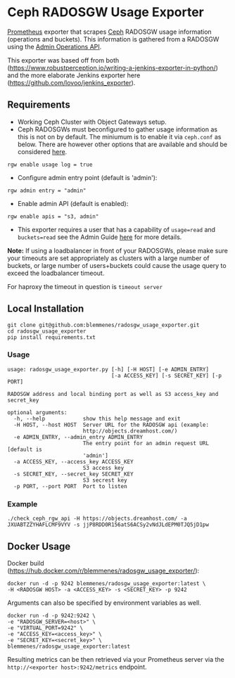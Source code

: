 # Ceph RADOSGW Usage Exporter

[Prometheus](https://prometheus.io/) exporter that scrapes
[Ceph](http://ceph.com/) RADOSGW usage information (operations and buckets).
This information is gathered from a RADOSGW using the
[Admin Operations API](http://docs.ceph.com/docs/master/radosgw/adminops/).

This exporter was based off from both
(https://www.robustperception.io/writing-a-jenkins-exporter-in-python/) and the
more elaborate Jenkins exporter here
(https://github.com/lovoo/jenkins_exporter).

## Requirements

* Working Ceph Cluster with Object Gateways setup.
* Ceph RADOSGWs must beconfigured to gather usage information as this is not
on by default. The miniumum is to enable it via `ceph.conf` as below. There are
however other options that are available and should be considered
[here](http://docs.ceph.com/docs/master/radosgw/config-ref/).
```
rgw enable usage log = true
```

* Configure admin entry point (default is 'admin'):
```
rgw admin entry = "admin"
```

* Enable admin API (default is enabled):
```
rgw enable apis = "s3, admin"
```

* This exporter requires a user that has a capability of `usage=read` and
`buckets=read` see the Admin Guide
[here](http://docs.ceph.com/docs/master/radosgw/admin/#add-remove-admin-capabilities)
for more details.

**Note:** If using a loadbalancer in front of your RADOSGWs, please make sure your timeouts are set appropriately as clusters with a large number of buckets, or large number of users+buckets could cause the usage query to exceed the loadbalancer timeout. 

For haproxy the timeout in question is `timeout server`

## Local Installation
```
git clone git@github.com:blemmenes/radosgw_usage_exporter.git
cd radosgw_usage_exporter
pip install requirements.txt
```

### Usage
```
usage: radosgw_usage_exporter.py [-h] [-H HOST] [-e ADMIN_ENTRY]
                                 [-a ACCESS_KEY] [-s SECRET_KEY] [-p PORT]

RADOSGW address and local binding port as well as S3 access_key and secret_key

optional arguments:
  -h, --help            show this help message and exit
  -H HOST, --host HOST  Server URL for the RADOSGW api (example:
                        http://objects.dreamhost.com/)
  -e ADMIN_ENTRY, --admin_entry ADMIN_ENTRY
                        The entry point for an admin request URL [default is
                        'admin']
  -a ACCESS_KEY, --access_key ACCESS_KEY
                        S3 access key
  -s SECRET_KEY, --secret_key SECRET_KEY
                        S3 secrest key
  -p PORT, --port PORT  Port to listen
```

### Example
```
./check_ceph_rgw_api -H https://objects.dreamhost.com/ -a JXUABTZZYHAFLCMF9VYV -s jjP8RDD0R156atS6ACSy2vNdJLdEPM0TJQ5jD1pw
```

## Docker Usage
Docker build (https://hub.docker.com/r/blemmenes/radosgw_usage_exporter/):
```
docker run -d -p 9242 blemmenes/radosgw_usage_exporter:latest \
-H <RADOSGW HOST> -a <ACCESS_KEY> -s <SECRET_KEY> -p 9242
```
Arguments can also be specified by environment variables as well.
```
docker run -d -p 9242:9242 \
-e "RADOSGW_SERVER=<host>" \
-e "VIRTUAL_PORT=9242" \
-e "ACCESS_KEY=<access_key>" \
-e "SECRET_KEY=<secret_key>" \
blemmenes/radosgw_usage_exporter:latest
```

Resulting metrics can be then retrieved via your Prometheus server via the
`http://<exporter host>:9242/metrics` endpoint.
